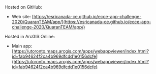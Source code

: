 Hosted on GitHub:

- Web site: [https://esricanada-ce.github.io/ecce-app-challenge-2020/QuaranTEAM/app/](https://esricanada-ce.github.io/ecce-app-challenge-2020/QuaranTEAM/app/)

Hosted in ArcGIS Online:
- Main app: [https://utoronto.maps.arcgis.com/apps/webappviewer/index.html?id=fab94624f2ca4b969dfcdd1e0156dcfe](https://utoronto.maps.arcgis.com/apps/webappviewer/index.html?id=fab94624f2ca4b969dfcdd1e0156dcfe)
